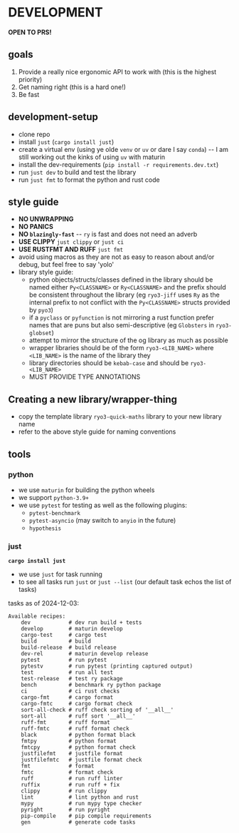 # DEVELOPMENT

**OPEN TO PRS!**

## goals

1. Provide a really nice ergonomic API to work with (this is the highest priority)
2. Get naming right (this is a hard one!)
3. Be fast

## development-setup

- clone repo
- install `just` (`cargo install just`)
- create a virtual env (using ye olde `venv` or `uv` or dare I say `conda`) -- I am still working out the kinks of using `uv` with maturin
- install the dev-requirements (`pip install -r requirements.dev.txt`)
- run `just dev` to build and test the library
- run `just fmt` to format the python and rust code


## style guide

- **NO UNWRAPPING**
- **NO PANICS**
- **NO `blazingly-fast`** -- `ry` is fast and does not need an adverb
- **USE CLIPPY** `just clippy` or `just ci`
- **USE RUSTFMT AND RUFF** `just fmt`
- avoid using macros as they are not as easy to reason about and/or debug, but feel free to say 'yolo'
- library style guide:
  - python objects/structs/classes defined in the library should be named either `Py<CLASSNAME>` or `Ry<CLASSNAME>` and
    the prefix should be consistent throughout the library (eg `ryo3-jiff` uses `Ry` as the internal prefix to not
    conflict with the `Py<CLASSNAME>` structs provided by `pyo3`)
  - if a `pyclass` or `pyfunction` is not mirroring a rust function prefer names that are puns but also
    semi-descriptive (eg `Globsters` in `ryo3-globset`)
  - attempt to mirror the structure of the og library as much as possible
  - wrapper libraries should be of the form `ryo3-<LIB_NAME>` where `<LIB_NAME>` is the name of the library they
  - library directories should be `kebab-case` and should be `ryo3-<LIB_NAME>`
  - MUST PROVIDE TYPE ANNOTATIONS

## Creating a new library/wrapper-thing

- copy the template library  `ryo3-quick-maths` library to your new library name
- refer to the above style guide for naming conventions

## tools

### python

- we use `maturin` for building the python wheels
- we support `python-3.9+`
- we use `pytest` for testing as well as the following plugins:
  - `pytest-benchmark`
  - `pytest-asyncio` (may switch to `anyio` in the future)
  - `hypothesis`

### just

**`cargo install just`**

- we use `just` for task running
- to see all tasks run `just` or `just --list` (our default task echos the list of tasks)

tasks as of 2024-12-03:

```aiignore
Available recipes:
    dev            # dev run build + tests
    develop        # maturin develop
    cargo-test     # cargo test
    build          # build
    build-release  # build release
    dev-rel        # maturin develop release
    pytest         # run pytest
    pytestv        # run pytest (printing captured output)
    test           # run all test
    test-release   # test ry package
    bench          # benchmark ry python package
    ci             # ci rust checks
    cargo-fmt      # cargo format
    cargo-fmtc     # cargo format check
    sort-all-check # ruff check sorting of '__all__'
    sort-all       # ruff sort '__all__'
    ruff-fmt       # ruff format
    ruff-fmtc      # ruff format check
    black          # python format black
    fmtpy          # python format
    fmtcpy         # python format check
    justfilefmt    # justfile format
    justfilefmtc   # justfile format check
    fmt            # format
    fmtc           # format check
    ruff           # run ruff linter
    ruffix         # run ruff + fix
    clippy         # run clippy
    lint           # lint python and rust
    mypy           # run mypy type checker
    pyright        # run pyright
    pip-compile    # pip compile requirements
    gen            # generate code tasks
```
